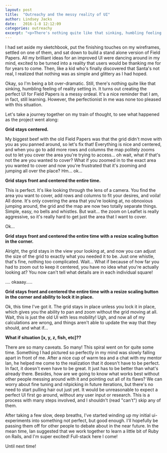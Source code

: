 ```yaml
---
layout: post
title:  "Outreachy and the messy reality of UI"
author: Lindsey Jacks
date:   2016-1-8 12:12:09
categories: outreachy
excerpt: "<p>There's nothing quite like that sinking, humbling feeling of reality setting in. It turns out creating the perfect UI for Field Papers is a complicated, messy ordeal. It's a nice reminder that I am, in fact, still learning.</p>"
---
```


I had set aside my sketchbook, put the finishing touches on my wireframes, settled on one of them, and sat down to build a stand alone version of Field Papers. All my brilliant ideas for an improved UI were dancing around in my mind, excited to be turned into a reality that users would be thanking me for for years to come. Then, like a kid who's finally discovered that Santa's not real, I realized that nothing was as simple and glittery as I had hoped.

Okay, so I'm being a bit over-dramatic. Still, there's nothing quite like that sinking, humbling feeling of reality setting in. It turns out creating the perfect UI for Field Papers is a messy ordeal. It's a nice reminder that I am, in fact, still learning. However, the perfectionist in me was none too pleased with this situation.

Let's take a journey together on my train of thought, to see what happened as the project went along:

__Grid stays centered.__

My biggest beef with the old Field Papers was that the grid didn't move with you as you panned around, so let's fix that! Everything is nice and centered, and when you go to add more rows and columns the map politely zooms out to let you cover the area you're trying to access... oh wait, what if that's not the are you wanted to cover? What if you zoomed in to the exact area you wanted to cover and now you're frustrated that it's zooming and jumping all over the place? Hm... ok...

__Grid stays front and centered the entire time.__

This is perfect. It's like looking through the lens of a camera. You find the area you want to cover, add rows and columns to fit your desires, and voila! All done. It's only covering the area that you're looking at, no obnoxious jumping around, the grid and the map are now two totally separate things. Simple, easy, no bells and whistles. But wait... the zoom on Leaflet is really aggressive, so it's really hard to get just the area that I want to cover.

Ok...

__Grid stays front and centered the entire time with a resize scaling button in the corner.__

Alright, the grid stays in the view your looking at, and now you can adjust the size of the grid to exactly what you needed it to be. Just one whistle, that's fine, nothing too complicated. Wait... What if because of how far you had to zoom out to keep it centered, you have no idea what you're actually looking at? You now can't tell what details are in each individual square!

.... okaaay.....

__Grid stays front and centered the entire time with a resize scaling button in the corner and ability to lock it in place.__

Ok, this time I've got it. The grid stays in place unless you lock it in place, which gives you the ability to pan and zoom without the grid moving at all. Wait, this is just the old UI with less mobility! Ugh, and now all of my calculations are wrong, and things aren't able to update the way that they should, and what if...

__What if situation [x, y, z, fish, etc]??__

There are so many caveats. So many! This spiral went on for quite some time. Something I had pictured so perfectly in my mind was slowly falling apart in front of me. After a nice cup of warm tea and a chat with my mentor Ian, he helped me come to the realization that it doesn't have to be perfect. In fact, it doesn't even have to be great. It just has to be better than what's already there. Besides, how are we going to know what works best without other people messing around with it and pointing out all of its flaws? We can worry about fine tuning and nitpicking in future iterations, but there's no need to start pulling hair out just yet. It would be unreasonable to expect a perfect UI first go around, without any user input or research. This is a process with many steps involved, and I shouldn't (read "can't") skip any of them.

After taking a few slow, deep breaths, I've started winding up my initial ui-experiments into something not perfect, but good enough. I'll hopefully be passing them off for other people to debate about in the near future. In the mean time, Ian suggested that we work together to learn a little bit of Ruby on Rails, and I'm super excited! Full-stack here I come!

Until next time!
